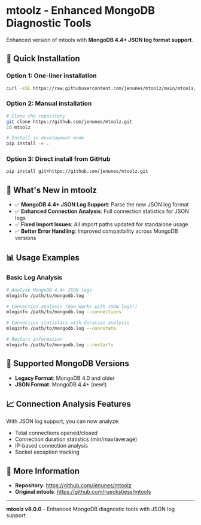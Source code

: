 # mtoolz - Enhanced MongoDB Diagnostic Tools

Enhanced version of mtools with **MongoDB 4.4+ JSON log format support**.

## 🚀 Quick Installation

### Option 1: One-liner installation
```bash
curl -sSL https://raw.githubusercontent.com/jenunes/mtoolz/main/mtools/install_mtoolz.sh | bash
```

### Option 2: Manual installation
```bash
# Clone the repository
git clone https://github.com/jenunes/mtoolz.git
cd mtoolz

# Install in development mode
pip install -e .
```

### Option 3: Direct install from GitHub
```bash
pip install git+https://github.com/jenunes/mtoolz.git
```

## 🎯 What's New in mtoolz

- ✅ **MongoDB 4.4+ JSON Log Support**: Parse the new JSON log format
- ✅ **Enhanced Connection Analysis**: Full connection statistics for JSON logs
- ✅ **Fixed Import Issues**: All import paths updated for standalone usage
- ✅ **Better Error Handling**: Improved compatibility across MongoDB versions

## 📊 Usage Examples

### Basic Log Analysis
```bash
# Analyze MongoDB 4.4+ JSON logs
mloginfo /path/to/mongodb.log

# Connection analysis (now works with JSON logs!)
mloginfo /path/to/mongodb.log --connections

# Connection statistics with duration analysis
mloginfo /path/to/mongodb.log --connstats

# Restart information
mloginfo /path/to/mongodb.log --restarts
```

## 🔧 Supported MongoDB Versions

- **Legacy Format**: MongoDB 4.0 and older
- **JSON Format**: MongoDB 4.4+ (new!)

## 📈 Connection Analysis Features

With JSON log support, you can now analyze:
- Total connections opened/closed
- Connection duration statistics (min/max/average)
- IP-based connection analysis
- Socket exception tracking

## 📖 More Information

- **Repository**: https://github.com/jenunes/mtoolz
- **Original mtools**: https://github.com/rueckstiess/mtools

---

**mtoolz v8.0.0** - Enhanced MongoDB diagnostic tools with JSON log support
